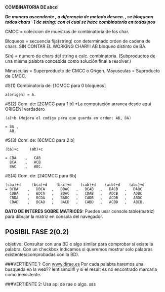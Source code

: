    **COMBINATORIA DE abcd**


***De manera ascendente , a diferencia de metodo descen. , se bloquean***
***todos chars -1 de string: con el cual se hace combinatoria en todas pos***

CMCC = coleccion de muestras de combinatoria de los char.

Bloqueos = secuencia fija(string) con determinado orden de cadena de chars.
SIN CONTAR EL WORKING CHAR!!!
    AB bloqueo distinto de BA.  

S(n) = numero de chars del string  a calc. combinatoria. (Subproductos
de una misma palabra concebida como solución final a resolver.)

Minusculas = Superproducto de CMCC o Origen.
Mayusculas = Suproducto de CMCC.

#S(1) Combinatoria de:  [1CMCC para 0 bloqueos]

    a(origen) = A.

#S(2) Com. de:  [2CMCC para 1 b]  *La computación arranca desde aqui ORIGEN! verdadero

    (a)+b (Mejora el codigo para que guarda en orden: AB, BA)

    = BA ,
      AB.

#S(3) Com. de:  [6CMCC para 2 b]

    (ba)+c     (ab)+c       

    = CBA    ,   CAB
      BCA    ,   ACB
      BAC    ,   ABC.

#S(4) Com. de:  [24CMCC para  6b]

    (cba)+d     (bca)+d    (bac)+d    (cab)+d    (acb)+d    (abc)+d
    = DCBA    ,   DBCA   ,   DBAC   ,   DCAB   ,   DACB   ,   DABC
      CDBA    ,   BDCA   ,   BDAC   ,   CDAB   ,   ADCB   ,   ADBC
      CBDA    ,   BCDA   ,   BADC   ,   CADB   ,   ACDB   ,   ABDC
      CBAD    ,   BCAD   ,   BACD   ,   CABD   ,   ACBD   ,   ABCD.


**DATO DE INTERES SOBRE MATRICES:**
  Puedes usar console.table(matriz)
  para dibujar la matriz en consola del navegador.




## POSIBIL FASE 2(0.2) ##

   objetivo: Consultar con una BD o algo similar para comprobar si existe la palabra. Con un checkbox indicamos si queremos mostrar solo palabras existentes(comprobadas con la BD).


###VERTIENTE 1: Con www.dirae.es
   Por cada palabra haremos una busqueda en la web?? lentisimo!!!! y si el result es no encontrado marcarla como inexistente.

###VERTIENTE 2: Usa api de rae o algo.
   sss

